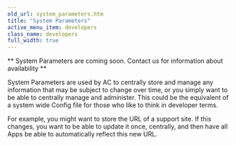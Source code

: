 ```yaml
---
old_url: system_parameters.htm
title: "System Parameters"
active_menu_item: developers
class_name: developers
full_width: true
---
```



\*\* System Parameters are coming soon. Contact us for information about availability \*\*

System Parameters are used by AC to centrally store and manage any information that may be subject to change over time, or you simply want to be able to centrally manage and administer. This could be the equivalent of a system wide Config file for those who like to think in developer terms.

For example, you might want to store the URL of a support site. If this changes, you want to be able to update it once, centrally, and then have all Apps be able to automatically reflect this new URL.

